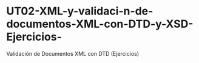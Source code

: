 # UT02-XML-y-validaci-n-de-documentos-XML-con-DTD-y-XSD-Ejercicios-
Validación de Documentos XML con DTD (Ejercicios)
